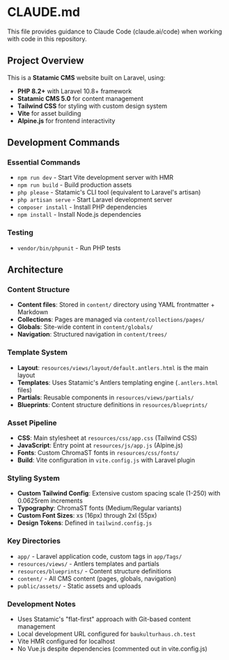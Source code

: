 # CLAUDE.md

This file provides guidance to Claude Code (claude.ai/code) when working with code in this repository.

## Project Overview

This is a **Statamic CMS** website built on Laravel, using:
- **PHP 8.2+** with Laravel 10.8+ framework
- **Statamic CMS 5.0** for content management
- **Tailwind CSS** for styling with custom design system
- **Vite** for asset building
- **Alpine.js** for frontend interactivity

## Development Commands

### Essential Commands
- `npm run dev` - Start Vite development server with HMR
- `npm run build` - Build production assets
- `php please` - Statamic's CLI tool (equivalent to Laravel's artisan)
- `php artisan serve` - Start Laravel development server
- `composer install` - Install PHP dependencies
- `npm install` - Install Node.js dependencies

### Testing
- `vendor/bin/phpunit` - Run PHP tests

## Architecture

### Content Structure
- **Content files**: Stored in `content/` directory using YAML frontmatter + Markdown
- **Collections**: Pages are managed via `content/collections/pages/`
- **Globals**: Site-wide content in `content/globals/`
- **Navigation**: Structured navigation in `content/trees/`

### Template System
- **Layout**: `resources/views/layout/default.antlers.html` is the main layout
- **Templates**: Uses Statamic's Antlers templating engine (`.antlers.html` files)
- **Partials**: Reusable components in `resources/views/partials/`
- **Blueprints**: Content structure definitions in `resources/blueprints/`

### Asset Pipeline
- **CSS**: Main stylesheet at `resources/css/app.css` (Tailwind CSS)
- **JavaScript**: Entry point at `resources/js/app.js` (Alpine.js)
- **Fonts**: Custom ChromaST fonts in `resources/css/fonts/`
- **Build**: Vite configuration in `vite.config.js` with Laravel plugin

### Styling System
- **Custom Tailwind Config**: Extensive custom spacing scale (1-250) with 0.0625rem increments
- **Typography**: ChromaST fonts (Medium/Regular variants)
- **Custom Font Sizes**: xs (16px) through 2xl (55px)
- **Design Tokens**: Defined in `tailwind.config.js`

### Key Directories
- `app/` - Laravel application code, custom tags in `app/Tags/`
- `resources/views/` - Antlers templates and partials
- `resources/blueprints/` - Content structure definitions
- `content/` - All CMS content (pages, globals, navigation)
- `public/assets/` - Static assets and uploads

### Development Notes
- Uses Statamic's "flat-first" approach with Git-based content management
- Local development URL configured for `baukulturhaus.ch.test`
- Vite HMR configured for localhost
- No Vue.js despite dependencies (commented out in vite.config.js)